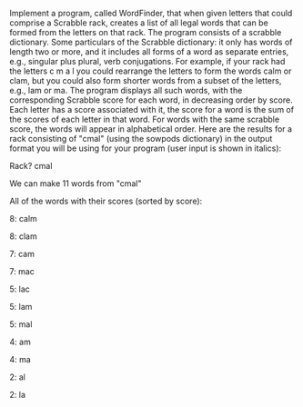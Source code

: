 Implement a program, called WordFinder, that when given letters that could comprise a Scrabble rack, creates a list of all legal words that can be formed from the letters on that rack. The program consists of a scrabble dictionary. Some particulars of the Scrabble dictionary: it only has words of length two or more, and it includes all forms of a word as separate entries, e.g., singular plus plural, verb conjugations.
For example, if your rack had the letters c m a l you could rearrange the letters to form the words calm or clam, but you could also form shorter words from a subset of the letters, e.g., lam or ma. 
The program displays all such words, with the corresponding Scrabble score for each word, in decreasing order by score. Each letter has a score associated with it, the score for a word is the sum of the scores of each letter in that word. For words with the same scrabble score, the words will appear in alphabetical order. Here are the results for a rack consisting of "cmal" (using the sowpods dictionary) in the output format you will be using for your program (user input is shown in italics):

Rack? cmal

We can make 11 words from "cmal"

All of the words with their scores (sorted by score):

8: calm

8: clam

7: cam

7: mac

5: lac

5: lam

5: mal

4: am

4: ma

2: al

2: la
